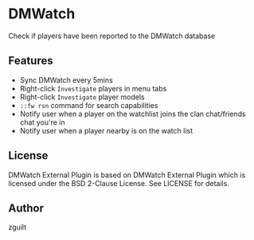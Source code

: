 DMWatch
=========

Check if players have been reported to the DMWatch database

Features
-----------

- Sync DMWatch every 5mins
- Right-click `Investigate` players in menu tabs
- Right-click `Investigate` player models
- `::fw rsn` command for search capabilities
- Notify user when a player on the watchlist joins the clan chat/friends chat you're in
- Notify user when a player nearby is on the watch list


License
-------
DMWatch External Plugin is based on DMWatch External Plugin which is licensed under the BSD 2-Clause License. See LICENSE for details.

Author
------
zguilt
